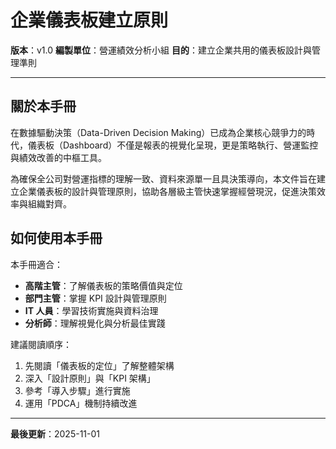# 企業儀表板建立原則

**版本**：v1.0
**編製單位**：營運績效分析小組
**目的**：建立企業共用的儀表板設計與管理準則

---

## 關於本手冊

在數據驅動決策（Data-Driven Decision Making）已成為企業核心競爭力的時代，儀表板（Dashboard）不僅是報表的視覺化呈現，更是策略執行、營運監控與績效改善的中樞工具。

為確保全公司對營運指標的理解一致、資料來源單一且具決策導向，本文件旨在建立企業儀表板的設計與管理原則，協助各層級主管快速掌握經營現況，促進決策效率與組織對齊。

## 如何使用本手冊

本手冊適合：
- **高階主管**：了解儀表板的策略價值與定位
- **部門主管**：掌握 KPI 設計與管理原則
- **IT 人員**：學習技術實施與資料治理
- **分析師**：理解視覺化與分析最佳實踐

建議閱讀順序：
1. 先閱讀「儀表板的定位」了解整體架構
2. 深入「設計原則」與「KPI 架構」
3. 參考「導入步驟」進行實施
4. 運用「PDCA」機制持續改進

---

**最後更新**：2025-11-01
